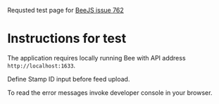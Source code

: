 Requsted test page for [BeeJS issue 762](https://github.com/ethersphere/bee-js/issues/762)

# Instructions for test

The application requires locally running Bee with API address `http://localhost:1633`.

Define Stamp ID input before feed upload.

To read the error messages invoke developer console in your browser.
